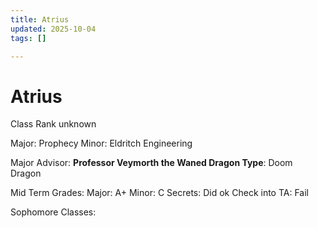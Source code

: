 ```yaml
---
title: Atrius
updated: 2025-10-04
tags: []

---
```


# Atrius

Class Rank unknown

Major: Prophecy
Minor: Eldritch Engineering

Major Advisor: **Professor Veymorth the Waned
Dragon Type**: Doom Dragon

Mid Term Grades:
Major: A+
Minor: C
Secrets: Did ok
Check into TA: Fail

Sophomore Classes:

